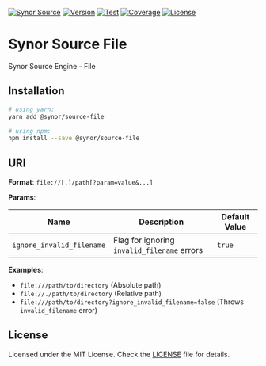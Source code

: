 [![Synor Source](https://img.shields.io/badge/synor-source-blue?style=for-the-badge)](https://github.com/Synor)
[![Version](https://img.shields.io/npm/v/@synor/source-file?style=for-the-badge)](https://npmjs.org/package/@synor/source-file)
[![Test](https://img.shields.io/travis/com/Synor/source-file/master?label=Test&style=for-the-badge)](https://travis-ci.com/Synor/source-file)
[![Coverage](https://img.shields.io/codecov/c/gh/Synor/source-file/master?style=for-the-badge)](https://codecov.io/gh/Synor/source-file)
[![License](https://img.shields.io/github/license/Synor/source-file?style=for-the-badge)](https://github.com/Synor/source-file/blob/master/LICENSE)

# Synor Source File

Synor Source Engine - File

## Installation

```sh
# using yarn:
yarn add @synor/source-file

# using npm:
npm install --save @synor/source-file
```

## URI

**Format**: `file://[.]/path[?param=value&...]`

**Params**:

| Name                      | Description                                 | Default Value |
| ------------------------- | ------------------------------------------- | ------------- |
| `ignore_invalid_filename` | Flag for ignoring `invalid_filename` errors | `true`        |

**Examples**:

- `file:///path/to/directory` (Absolute path)
- `file://./path/to/directory` (Relative path)
- `file:///path/to/directory?ignore_invalid_filename=false` (Throws `invalid_filename` error)

## License

Licensed under the MIT License. Check the [LICENSE](./LICENSE) file for details.
